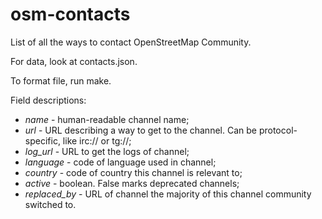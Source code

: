 # osm-contacts
List of all the ways to contact OpenStreetMap Community.

For data, look at contacts.json.

To format file, run make.


Field descriptions:
* _name_ - human-readable channel name;
* _url_ - URL describing a way to get to the channel. Can be protocol-specific, like irc:// or tg://;
* _log_url_ - URL to get the logs of channel;
* _language_ - code of language used in channel;
* _country_ - code of country this channel is relevant to;
* _active_ - boolean. False marks deprecated channels;
* _replaced_by_ - URL of channel the majority of this channel community switched to.
